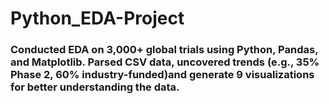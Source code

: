 # Python_EDA-Project
###  Conducted EDA on 3,000+ global trials using Python, Pandas, and Matplotlib. Parsed CSV data, uncovered trends (e.g., 35% Phase 2, 60% industry-funded)and generate 9 visualizations for better understanding the data.
